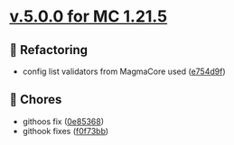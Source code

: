 # [v.5.0.0 for MC 1.21.5](https://github.com/XxRexRaptorxX/Suspicious-Pots/compare/v.5.0.0-dev1...v.5.0.0-dev5)

## 🔨 Refactoring

- config list validators from MagmaCore used ([e754d9f](https://github.com/XxRexRaptorxX/Suspicious-Pots/commit/e754d9f8ca31a57b7567801a41851787040e3b60))

## 🧹 Chores

- githoos fix ([0e85368](https://github.com/XxRexRaptorxX/Suspicious-Pots/commit/0e85368e79d351d96fe71b1ac905aa426317d2cf))
- githook fixes ([f0f73bb](https://github.com/XxRexRaptorxX/Suspicious-Pots/commit/f0f73bb9da5d2e3829aaa74295be82fc13c618d2))

